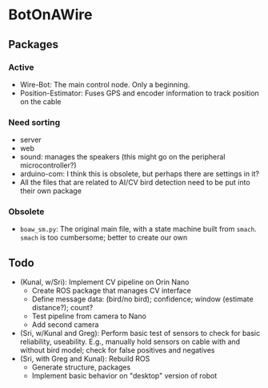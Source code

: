 # BotOnAWire

## Packages
### Active
* Wire-Bot: The main control node. Only a beginning. 
* Position-Estimator: Fuses GPS and encoder information to track position on the cable

### Need sorting
* server
* web
* sound: manages the speakers (this might go on the peripheral microcontroller?)
* arduino-com: I think this is obsolete, but perhaps there are settings in it?
* All the files that are related to AI/CV bird detection need to be put into their own package

### Obsolete
* `boaw_sm.py`: The original main file, with a state machine built from `smach`. `smach` is too cumbersome; better to create our own 

## Todo
* (Kunal, w/Sri): Implement CV pipeline on Orin Nano
  * Create ROS package that manages CV interface
  * Define message data: (bird/no bird); confidence; window (estimate distance?); count?
  * Test pipeline from camera to Nano
  * Add second camera
* (Sri, w/Kunal and Greg): Perform basic test of sensors to check for basic reliability, useability. E.g., manually hold sensors on cable with and without bird model; check for false positives and negatives
* (Sri, with Greg and Kunal): Rebuild ROS
  * Generate structure, packages
  * Implement basic behavior on "desktop" version of robot